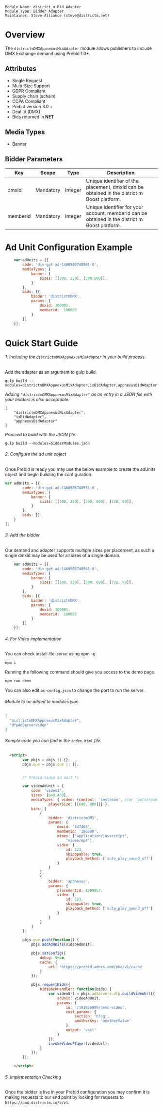 ```
Module Name: district m Bid Adapter
Module Type: Bidder Adapter
Maintainer: Steve Alliance (steve@districtm.net)
```

# Overview

The `districtmDMXAppnexusMixAdapter` module allows publishers to include DMX Exchange demand using Prebid 1.0+.

## Attributes

* Single Request
* Multi-Size Support
* GDPR Compliant
* Supply chain (schain)
* CCPA Compliant
* Prebid version 3.0 +
* Deal Id (DMX)
* Bids returned in **NET**

 ## Media Types
 
* Banner

## Bidder Parameters

| Key | Scope | Type | Description
| --- | --- | --- | ---
| dmxid | Mandatory | Integer | Unique identifier of the placement, dmxid can be obtained in the district m Boost platform.
| memberid | Mandatory | Integer | Unique identifier for your account, memberid can be obtained in the district m Boost platform.

# Ad Unit Configuration Example

```javascript
    var adUnits = [{
        code: 'div-gpt-ad-1460505748561-0',
        mediaTypes: {
            banner: {
                sizes: [[300, 250], [300,600]],
            }
        },
        bids: [{
            bidder: 'districtmDMX',
            params: {
                dmxid: 100001,
                memberid:  100003
            }
        }]
    }];
```


# Quick Start Guide

###### 1. Including the `districtmDMXAppnexusMixAdapter` in your build process.

Add the adapter as an argument to gulp build.

```
gulp build --modules=districtmDMXAppnexusMixAdapter,ixBidAdapter,appnexusBidAdapter
```

*Adding `"districtmDMXAppnexusMixAdapter"` as an entry in a JSON file with your bidders is also acceptable.*

```
[
	"districtmDMXAppnexusMixAdapter",
	"ixBidAdapter",
	"appnexusBidAdapter"
]
```

*Proceed to build with the JSON file.*

```
gulp build --modules=bidderModules.json
```

###### 2. Configure the ad unit object

Once Prebid is ready you may use the below example to create the adUnits object and begin building the configuration.

```javascript
var adUnits = [{
		code: 'div-gpt-ad-1460505748561-0',
		mediaTypes: {
			banner: {
				sizes: [[300, 250], [300, 600], [728, 90]],
			}
		},
		bids: []
	}
];
```

###### 3. Add the bidder

Our demand and adapter supports multiple sizes per placement, as such a single dmxid may be used for all sizes of a single domain.

```javascript
    var adUnits = [{
        code: 'div-gpt-ad-1460505748561-0',
        mediaTypes: {
            banner: {
                sizes: [[300, 250], [300, 600], [728, 90]],
            }
        },
        bids: [{
            bidder: 'districtmDMX',
            params: {
                dmxid: 100001,
                memberid:  100003
            }
        }]
    }];
```

###### 4. For Video implementation

You can check install *lite-serve* using npm -g

```bash
npm i
```
Running the following command should give you access to the demo page.

```bash
npm run demo
```

You can also edit `bs-config.json` to change the port to run the server.

###### Module to be added to modules.json

```json
[
  "districtmDMXAppnexusMixAdapter",
  "dfpAdServerVideo"
]
```

###### Sample code you can find in the `index.html` file.

```html
  <script>
        var pbjs = pbjs || {};
        pbjs.que = pbjs.que || [];


        /* Prebid video ad unit */

        var videoAdUnit = {
            code: 'video1',
            sizes: [640,480],
            mediaTypes: { video: {context: 'instream', //or 'outstream'
                    playerSize: [[640, 480]]} },
            bids: [
                {
                    bidder: 'districtmDMX',
                    params: {
                        dmxid: '347405',
                        memberid: '100600',
                        mimes: ["application/javascript",
                            "video/mp4"],
                        video: {
                            id: 123,
                            skipppable: true,
                            playback_method: ['auto_play_sound_off']
                        }
                    }
                },
                {
                    bidder: 'appnexus',
                    params: {
                        placementId: 1999857,
                        video: {
                            id: 123,
                            skipppable: true,
                            playback_method: ['auto_play_sound_off']
                        }
                    }
                }
            ]
        };

        pbjs.que.push(function() {
            pbjs.addAdUnits(videoAdUnit);

            pbjs.setConfig({
                debug: true,
                cache: {
                    url: 'https://prebid.adnxs.com/pbc/v1/cache'
                }
            });

            pbjs.requestBids({
                bidsBackHandler: function(bids) {
                    var videoUrl = pbjs.adServers.dfp.buildVideoUrl({
                        adUnit: videoAdUnit,
                        params: {
                            iu: '/191956889/demo-video',
                            cust_params: {
                                section: 'blog',
                                anotherKey: 'anotherValue'
                            },
                            output: 'vast'
                        }
                    });
                    invokeVideoPlayer(videoUrl);
                }
            });
        });

    </script>
```

###### 5. Implementation Checking

Once the bidder is live in your Prebid configuration you may confirm it is making requests to our end point by looking for requests to `https://dmx.districtm.io/b/v1`. 
